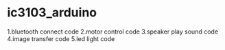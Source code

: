 # ic3103_arduino
1.bluetooth connect code
2.motor control code
3.speaker play sound code
4.image transfer code
5.led light code
